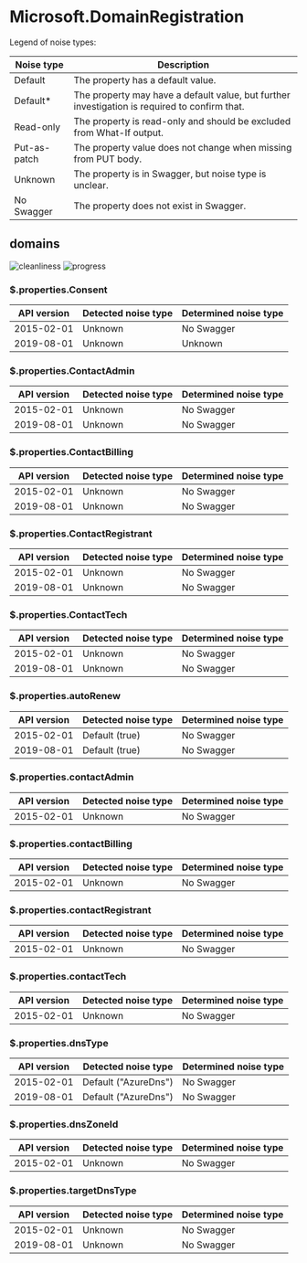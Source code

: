 # Microsoft.DomainRegistration

Legend of noise types:

| Noise type   | Description                                                                                   |
| ------------ | --------------------------------------------------------------------------------------------- |
| Default      | The property has a default value.                                                             |
| Default*     | The property may have a default value, but further investigation is required to confirm that. |
| Read-only    | The property is read-only and should be excluded from What-If output.                         |
| Put-as-patch | The property value does not change when missing from PUT body.                                |
| Unknown      | The property is in Swagger, but noise type is unclear.                                        |
| No Swagger   | The property does not exist in Swagger.                                                       |

## domains

![cleanliness](https://img.shields.io/badge/cleanliness-87.43%25%20(146%20/%20167)-green) ![progress](https://img.shields.io/badge/progress-0.00%25%20(0%20/%2021)-red)

### \$.properties.Consent

| API version | Detected noise type | Determined noise type |
| ----------- | ------------------- | --------------------- |
| 2015-02-01  | Unknown             | No Swagger            |
| 2019-08-01  | Unknown             | Unknown               |

### \$.properties.ContactAdmin

| API version | Detected noise type | Determined noise type |
| ----------- | ------------------- | --------------------- |
| 2015-02-01  | Unknown             | No Swagger            |
| 2019-08-01  | Unknown             | No Swagger            |

### \$.properties.ContactBilling

| API version | Detected noise type | Determined noise type |
| ----------- | ------------------- | --------------------- |
| 2015-02-01  | Unknown             | No Swagger            |
| 2019-08-01  | Unknown             | No Swagger            |

### \$.properties.ContactRegistrant

| API version | Detected noise type | Determined noise type |
| ----------- | ------------------- | --------------------- |
| 2015-02-01  | Unknown             | No Swagger            |
| 2019-08-01  | Unknown             | No Swagger            |

### \$.properties.ContactTech

| API version | Detected noise type | Determined noise type |
| ----------- | ------------------- | --------------------- |
| 2015-02-01  | Unknown             | No Swagger            |
| 2019-08-01  | Unknown             | No Swagger            |

### \$.properties.autoRenew

| API version | Detected noise type | Determined noise type |
| ----------- | ------------------- | --------------------- |
| 2015-02-01  | Default (true)      | No Swagger            |
| 2019-08-01  | Default (true)      | No Swagger            |

### \$.properties.contactAdmin

| API version | Detected noise type | Determined noise type |
| ----------- | ------------------- | --------------------- |
| 2015-02-01  | Unknown             | No Swagger            |

### \$.properties.contactBilling

| API version | Detected noise type | Determined noise type |
| ----------- | ------------------- | --------------------- |
| 2015-02-01  | Unknown             | No Swagger            |

### \$.properties.contactRegistrant

| API version | Detected noise type | Determined noise type |
| ----------- | ------------------- | --------------------- |
| 2015-02-01  | Unknown             | No Swagger            |

### \$.properties.contactTech

| API version | Detected noise type | Determined noise type |
| ----------- | ------------------- | --------------------- |
| 2015-02-01  | Unknown             | No Swagger            |

### \$.properties.dnsType

| API version | Detected noise type  | Determined noise type |
| ----------- | -------------------- | --------------------- |
| 2015-02-01  | Default ("AzureDns") | No Swagger            |
| 2019-08-01  | Default ("AzureDns") | No Swagger            |

### \$.properties.dnsZoneId

| API version | Detected noise type | Determined noise type |
| ----------- | ------------------- | --------------------- |
| 2015-02-01  | Unknown             | No Swagger            |

### \$.properties.targetDnsType

| API version | Detected noise type | Determined noise type |
| ----------- | ------------------- | --------------------- |
| 2015-02-01  | Unknown             | No Swagger            |
| 2019-08-01  | Unknown             | No Swagger            |
